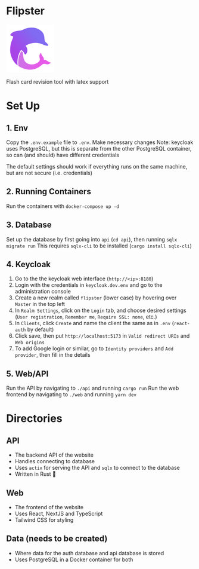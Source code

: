 # Flipster

![Flipster logo](./logo.svg)

Flash card revision tool with latex support

# Set Up

## 1. Env

Copy the `.env.example` file to `.env`. Make necessary changes
Note: keycloak uses PostgreSQL, but this is separate from the other PostgreSQL container, so can (and should) have different credentials

The default settings should work if everything runs on the same machine, but are not secure (i.e. credentials)

## 2. Running Containers

Run the containers with `docker-compose up -d`

## 3. Database

Set up the database by first going into `api` (`cd api`), then running `sqlx migrate run`
This requires `sqlx-cli` to be installed (`cargo install sqlx-cli`)

## 4. Keycloak

1. Go to the the keycloak web interface (`http://<ip>:8180`)
2. Login with the credentials in `keycloak.dev.env` and go to the administration console
3. Create a new realm called `flipster` (lower case) by hovering over `Master` in the top left
4. In `Realm Settings`, click on the `Login` tab, and choose desired settings (`User registration`, `Remember me`, `Require SSL: none`, etc.)
5. In `Clients`, click `Create` and name the client the same as in `.env` (`react-auth` by default)
6. Click save, then put `http://localhost:5173` in `Valid redirect URIs` and `Web origins`
7. To add Google login or similar, go to `Identity providers` and `Add provider`, then fill in the details

## 5. Web/API

Run the API by navigating to `./api` and running `cargo run`
Run the web frontend by navigating to `./web` and running `yarn dev`

# Directories

## API

- The backend API of the website
- Handles connecting to database
- Uses `actix` for serving the API and `sqlx` to connect to the database
- Written in Rust 🦀

## Web

- The frontend of the website
- Uses React, NextJS and TypeScript
- Tailwind CSS for styling

## Data (needs to be created)

- Where data for the auth database and api database is stored
- Uses PostgreSQL in a Docker container for both
